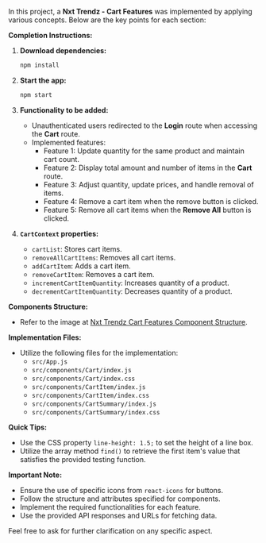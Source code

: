 In this project, a **Nxt Trendz - Cart Features** was implemented by applying various concepts. Below are the key points for each section:

**Completion Instructions:**
1. **Download dependencies:**
   ```bash
   npm install
   ```

2. **Start the app:**
   ```bash
   npm start
   ```

3. **Functionality to be added:**
   - Unauthenticated users redirected to the **Login** route when accessing the **Cart** route.
   - Implemented features:
     - Feature 1: Update quantity for the same product and maintain cart count.
     - Feature 2: Display total amount and number of items in the **Cart** route.
     - Feature 3: Adjust quantity, update prices, and handle removal of items.
     - Feature 4: Remove a cart item when the remove button is clicked.
     - Feature 5: Remove all cart items when the **Remove All** button is clicked.

4. **`CartContext` properties:**
   - `cartList`: Stores cart items.
   - `removeAllCartItems`: Removes all cart items.
   - `addCartItem`: Adds a cart item.
   - `removeCartItem`: Removes a cart item.
   - `incrementCartItemQuantity`: Increases quantity of a product.
   - `decrementCartItemQuantity`: Decreases quantity of a product.

**Components Structure:**
- Refer to the image at [Nxt Trendz Cart Features Component Structure](https://assets.ccbp.in/frontend/content/react-js/nxt-trendz-cart-features-component-structure-breakdown.png).

**Implementation Files:**
- Utilize the following files for the implementation:
  - `src/App.js`
  - `src/components/Cart/index.js`
  - `src/components/Cart/index.css`
  - `src/components/CartItem/index.js`
  - `src/components/CartItem/index.css`
  - `src/components/CartSummary/index.js`
  - `src/components/CartSummary/index.css`

**Quick Tips:**
- Use the CSS property `line-height: 1.5;` to set the height of a line box.
- Utilize the array method `find()` to retrieve the first item's value that satisfies the provided testing function.

**Important Note:**
- Ensure the use of specific icons from `react-icons` for buttons.
- Follow the structure and attributes specified for components.
- Implement the required functionalities for each feature.
- Use the provided API responses and URLs for fetching data.

Feel free to ask for further clarification on any specific aspect.
